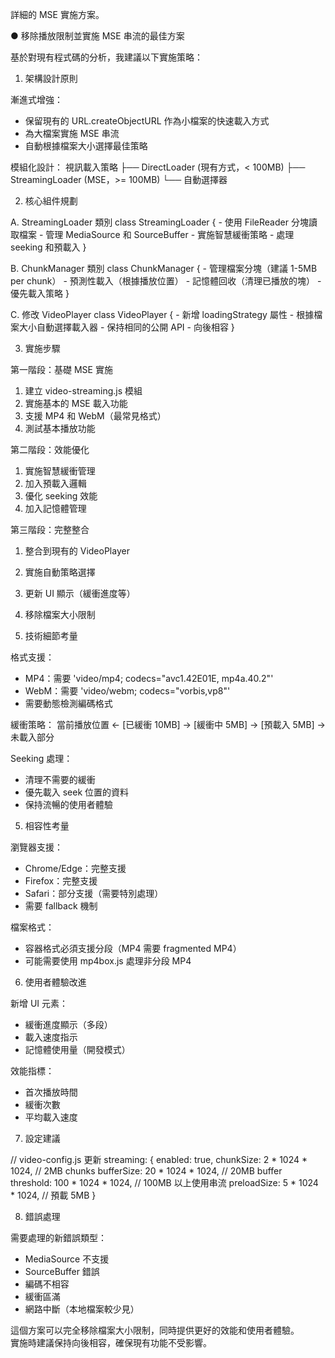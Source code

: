 詳細的 MSE 實施方案。

● 移除播放限制並實施 MSE 串流的最佳方案

  基於對現有程式碼的分析，我建議以下實施策略：

  1. 架構設計原則

  漸進式增強：
  - 保留現有的 URL.createObjectURL 作為小檔案的快速載入方式
  - 為大檔案實施 MSE 串流
  - 自動根據檔案大小選擇最佳策略

  模組化設計：
  視訊載入策略
  ├── DirectLoader (現有方式，< 100MB)
  ├── StreamingLoader (MSE，>= 100MB)
  └── 自動選擇器

  2. 核心組件規劃

  A. StreamingLoader 類別
  class StreamingLoader {
    - 使用 FileReader 分塊讀取檔案
    - 管理 MediaSource 和 SourceBuffer
    - 實施智慧緩衝策略
    - 處理 seeking 和預載入
  }

  B. ChunkManager 類別
  class ChunkManager {
    - 管理檔案分塊（建議 1-5MB per chunk）
    - 預測性載入（根據播放位置）
    - 記憶體回收（清理已播放的塊）
    - 優先載入策略
  }

  C. 修改 VideoPlayer
  class VideoPlayer {
    - 新增 loadingStrategy 屬性
    - 根據檔案大小自動選擇載入器
    - 保持相同的公開 API
    - 向後相容
  }

  3. 實施步驟

  第一階段：基礎 MSE 實施
  1. 建立 video-streaming.js 模組
  2. 實施基本的 MSE 載入功能
  3. 支援 MP4 和 WebM（最常見格式）
  4. 測試基本播放功能

  第二階段：效能優化
  1. 實施智慧緩衝管理
  2. 加入預載入邏輯
  3. 優化 seeking 效能
  4. 加入記憶體管理

  第三階段：完整整合
  1. 整合到現有的 VideoPlayer
  2. 實施自動策略選擇
  3. 更新 UI 顯示（緩衝進度等）
  4. 移除檔案大小限制

  4. 技術細節考量

  格式支援：
  - MP4：需要 'video/mp4; codecs="avc1.42E01E, mp4a.40.2"'
  - WebM：需要 'video/webm; codecs="vorbis,vp8"'
  - 需要動態檢測編碼格式

  緩衝策略：
  當前播放位置 ← [已緩衝 10MB] → [緩衝中 5MB] → [預載入 5MB] →
  未載入部分

  Seeking 處理：
  - 清理不需要的緩衝
  - 優先載入 seek 位置的資料
  - 保持流暢的使用者體驗

  5. 相容性考量

  瀏覽器支援：
  - Chrome/Edge：完整支援
  - Firefox：完整支援
  - Safari：部分支援（需要特別處理）
  - 需要 fallback 機制

  檔案格式：
  - 容器格式必須支援分段（MP4 需要 fragmented MP4）
  - 可能需要使用 mp4box.js 處理非分段 MP4

  6. 使用者體驗改進

  新增 UI 元素：
  - 緩衝進度顯示（多段）
  - 載入速度指示
  - 記憶體使用量（開發模式）

  效能指標：
  - 首次播放時間
  - 緩衝次數
  - 平均載入速度

  7. 設定建議

  // video-config.js 更新
  streaming: {
    enabled: true,
    chunkSize: 2 * 1024 * 1024, // 2MB chunks
    bufferSize: 20 * 1024 * 1024, // 20MB buffer
    threshold: 100 * 1024 * 1024, // 100MB 以上使用串流
    preloadSize: 5 * 1024 * 1024, // 預載 5MB
  }

  8. 錯誤處理

  需要處理的新錯誤類型：
  - MediaSource 不支援
  - SourceBuffer 錯誤
  - 編碼不相容
  - 緩衝區滿
  - 網路中斷（本地檔案較少見）

  這個方案可以完全移除檔案大小限制，同時提供更好的效能和使用者體驗。      
  實施時建議保持向後相容，確保現有功能不受影響。